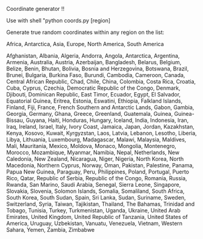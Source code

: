 Coordinate generator !!

Use with shell "python coords.py [region]

Generate true random coordinates within any region on the list:

Africa,
Antarctica,
Asia,
Europe,
North America,
South America

Afghanistan,
Albania,
Algeria,
Andorra,
Angola,
Antarctica,
Argentina,
Armenia,
Australia,
Austria,
Azerbaijan,
Bangladesh,
Belarus,
Belgium,
Belize,
Benin,
Bhutan,
Bolivia,
Bosnia and Herzegovina,
Botswana,
Brazil,
Brunei,
Bulgaria,
Burkina Faso,
Burundi,
Cambodia,
Cameroon,
Canada,
Central African Republic,
Chad,
Chile,
China,
Colombia,
Costa Rica,
Croatia,
Cuba,
Cyprus,
Czechia,
Democratic Republic of the Congo,
Denmark,
Djibouti,
Dominican Republic,
East Timor,
Ecuador,
Egypt,
El Salvador,
Equatorial Guinea,
Eritrea,
Estonia,
Eswatini,
Ethiopia,
Falkland Islands,
Finland,
Fiji,
France,
French Southern and Antarctic Lands,
Gabon,
Gambia,
Georgia,
Germany,
Ghana,
Greece,
Greenland,
Guatemala,
Guinea,
Guinea-Bissau,
Guyana,
Haiti,
Honduras,
Hungary,
Iceland,
India,
Indonesia,
Iran,
Iraq,
Ireland,
Israel,
Italy,
Ivory Coast,
Jamaica,
Japan,
Jordan,
Kazakhstan,
Kenya,
Kosovo,
Kuwait,
Kyrgyzstan,
Laos,
Latvia,
Lebanon,
Lesotho,
Liberia,
Libya,
Lithuania,
Luxembourg,
Madagascar,
Malawi,
Malaysia,
Maldives,
Mali,
Mauritania,
Mexico,
Moldova,
Monaco,
Mongolia,
Montenegro,
Morocco,
Mozambique,
Myanmar,
Namibia,
Nepal,
Netherlands,
New Caledonia,
New Zealand,
Nicaragua,
Niger,
Nigeria,
North Korea,
North Macedonia,
Northern Cyprus,
Norway,
Oman,
Pakistan,
Palestine,
Panama,
Papua New Guinea,
Paraguay,
Peru,
Philippines,
Poland,
Portugal,
Puerto Rico,
Qatar,
Republic of Serbia,
Republic of the Congo,
Romania,
Russia,
Rwanda,
San Marino,
Saudi Arabia,
Senegal,
Sierra Leone,
Singapore,
Slovakia,
Slovenia,
Solomon Islands,
Somalia,
Somaliland,
South Africa,
South Korea,
South Sudan,
Spain,
Sri Lanka,
Sudan,
Suriname,
Sweden,
Switzerland,
Syria,
Taiwan,
Tajikistan,
Thailand,
The Bahamas,
Trinidad and Tobago,
Tunisia,
Turkey,
Turkmenistan,
Uganda,
Ukraine,
United Arab Emirates,
United Kingdom,
United Republic of Tanzania,
United States of America,
Uruguay,
Uzbekistan,
Vanuatu,
Venezuela,
Vietnam,
Western Sahara,
Yemen,
Zambia,
Zimbabwe

